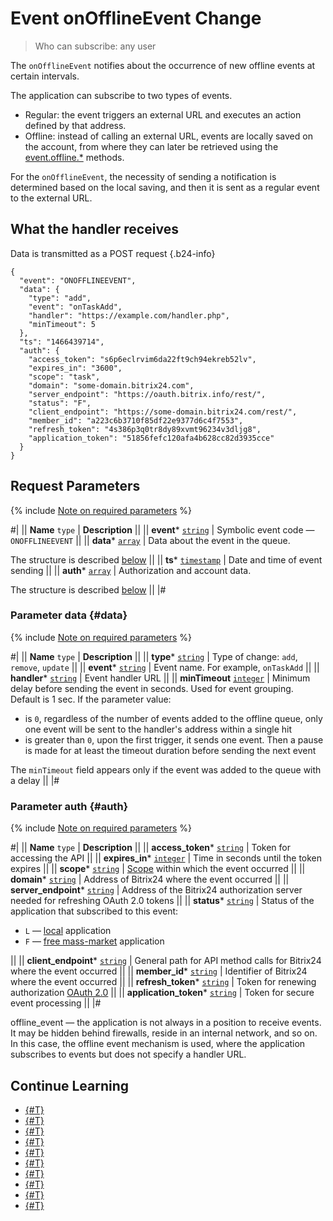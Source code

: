 # Event onOfflineEvent Change

> Who can subscribe: any user

The `onOfflineEvent` notifies about the occurrence of new offline events at certain intervals.

The application can subscribe to two types of events.

- Regular: the event triggers an external URL and executes an action defined by that address.
- Offline: instead of calling an external URL, events are locally saved on the account, from where they can later be retrieved using the [event.offline.*](./index.md#all-methods) methods.

For the `onOfflineEvent`, the necessity of sending a notification is determined based on the local saving, and then it is sent as a regular event to the external URL.

## What the handler receives

Data is transmitted as a POST request {.b24-info}

```
{
  "event": "ONOFFLINEEVENT",
  "data": {
    "type": "add",
    "event": "onTaskAdd",
    "handler": "https://example.com/handler.php", 
    "minTimeout": 5
  },
  "ts": "1466439714",
  "auth": {
    "access_token": "s6p6eclrvim6da22ft9ch94ekreb52lv",
    "expires_in": "3600",
    "scope": "task",
    "domain": "some-domain.bitrix24.com",
    "server_endpoint": "https://oauth.bitrix.info/rest/", 
    "status": "F",
    "client_endpoint": "https://some-domain.bitrix24.com/rest/", 
    "member_id": "a223c6b3710f85df22e9377d6c4f7553",
    "refresh_token": "4s386p3q0tr8dy89xvmt96234v3dljg8",
    "application_token": "51856fefc120afa4b628cc82d3935cce"
  }
}
```

## Request Parameters

{% include [Note on required parameters](../../_includes/required.md) %}

#|
|| **Name**
`type` | **Description** ||
|| **event***
[`string`](../data-types.md) | Symbolic event code — `ONOFFLINEEVENT` ||
|| **data***
[`array`](../data-types.md) | Data about the event in the queue.

The structure is described [below](#data) ||
|| **ts***
[`timestamp`](../data-types.md) | Date and time of event sending ||
|| **auth***
[`array`](../data-types.md) | Authorization and account data.

The structure is described [below](#auth) ||
|#

### Parameter data {#data}

{% include [Note on required parameters](../../_includes/required.md) %}

#|
|| **Name**
`type` | **Description** ||
|| **type***
[`string`](../data-types.md) | Type of change: `add`, `remove`, `update` ||
|| **event***
[`string`](../data-types.md) | Event name. For example, `onTaskAdd` ||
|| **handler***
[`string`](../data-types.md) | Event handler URL ||
|| **minTimeout**
[`integer`](../data-types.md) | Minimum delay before sending the event in seconds. Used for event grouping. Default is 1 sec. If the parameter value:
- is `0`, regardless of the number of events added to the offline queue, only one event will be sent to the handler's address within a single hit
- is greater than `0`, upon the first trigger, it sends one event. Then a pause is made for at least the timeout duration before sending the next event
  
The `minTimeout` field appears only if the event was added to the queue with a delay ||
|#

### Parameter auth {#auth}

{% include [Note on required parameters](../../_includes/required.md) %}

#|
|| **Name**
`type` | **Description** ||
|| **access_token***
[`string`](../data-types.md) | Token for accessing the API ||
|| **expires_in***
[`integer`](../data-types.md) | Time in seconds until the token expires ||
|| **scope***
[`string`](../data-types.md) | [Scope](../scopes/permissions.md) within which the event occurred ||
|| **domain***
[`string`](../data-types.md) | Address of Bitrix24 where the event occurred ||
|| **server_endpoint***
[`string`](../data-types.md) | Address of the Bitrix24 authorization server needed for refreshing OAuth 2.0 tokens ||
|| **status***
[`string`](../data-types.md) | Status of the application that subscribed to this event:

- `L` — [local](../../local-integrations/local-apps.md) application
- `F` — [free mass-market](../../market/index.md) application

||
|| **client_endpoint***
[`string`](../data-types.md) | General path for API method calls for Bitrix24 where the event occurred ||
|| **member_id***
[`string`](../data-types.md) | Identifier of Bitrix24 where the event occurred ||
|| **refresh_token***
[`string`](../data-types.md) | Token for renewing authorization [OAuth 2.0](../oauth/index.md) ||
|| **application_token***
[`string`](../data-types.md) | Token for secure event processing ||
|#

offline_event — the application is not always in a position to receive events. It may be hidden behind firewalls, reside in an internal network, and so on. In this case, the offline event mechanism is used, where the application subscribes to events but does not specify a handler URL.

## Continue Learning

- [{#T}](./events.md)
- [{#T}](./event-bind.md)
- [{#T}](./event-get.md)
- [{#T}](./event-unbind.md)
- [{#T}](./safe-event-handlers.md)
- [{#T}](./offline-events.md)
- [{#T}](./event-offline-list.md)
- [{#T}](./event-offline-get.md)
- [{#T}](./event-offline-clear.md)
- [{#T}](./event-offline-error.md)